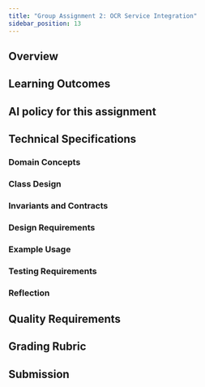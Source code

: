 ```yaml
---
title: "Group Assignment 2: OCR Service Integration"
sidebar_position: 13
---
```


## Overview

## Learning Outcomes

## AI policy for this assignment

## Technical Specifications

### Domain Concepts

### Class Design

### Invariants and Contracts

### Design Requirements

### Example Usage

### Testing Requirements

### Reflection

## Quality Requirements

## Grading Rubric

## Submission

